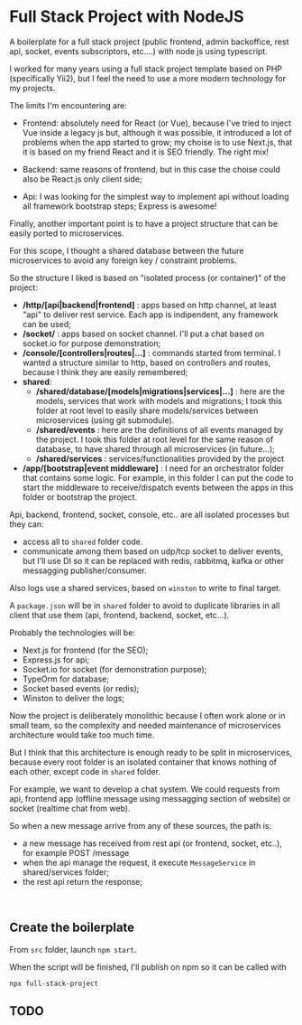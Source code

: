 # Full Stack Project with NodeJS
A boilerplate for a full stack project (public frontend, admin backoffice, rest api, socket, events subscriptors, etc....) with node js using typescript.

I worked for many years using a full stack project template based on PHP (specifically Yii2), but I feel the need to use a more modern technology for my projects.

The limits I'm encountering are:

- Frontend: absolutely need for React (or Vue), because I've tried to inject Vue inside a legacy js but, although it was possible, it introduced a lot of problems when the app started to grow; my choise is to use Next.js, that 
it is based on my friend React and it is SEO friendly. The right mix!

- Backend: same reasons of frontend, but in this case the choise could also be React.js only client side; 

- Api: I was looking for the simplest way to implement api without loading all framework bootstrap steps; Express is awesome!

Finally, another important point is to have a project structure that can be easily ported to microservices.

For this scope, I thought a shared database between the future microservices to avoid any foreign key / constraint problems.

So the structure I liked is based on "isolated process (or container)" of the project:

* **/http/[api|backend|frontend]** : apps based on http channel, at least "api" to deliver rest service. Each app is indipendent, any framework can be used;
* **/socket/** : apps based on socket channel. I'll put a chat based on socket.io for purpose demonstration;
* **/console/[controllers|routes|...]** : commands started from terminal. I wanted a structure similar to http, based on controllers and routes, because I think they are easily remembered;
* **shared**:
    * **/shared/database/[models|migrations|services|...]** : here are the models, services that work with models and migrations; I took this folder at root level to easily share models/services between microservices (using git submodule).
    * **/shared/events** : here are the definitions of all events managed by the project. I took this folder at root level for the same reason of database, to have shared through all microservices (in future...);
    * **/shared/services** : services/functionalities provided by the project
* **/app/[bootstrap|event middleware]** : I need for an orchestrator folder that contains some logic. For example, in this folder I can put the code to start the middleware to receive/dispatch events between the apps in this folder or bootstrap the project.

Api, backend, frontend, socket, console, etc.. are all isolated processes but they can:

* access all to `shared` folder code. 
* communicate among them based on udp/tcp socket to deliver events, but I'll use DI so it can be replaced with redis, rabbitmq, kafka or other messagging publisher/consumer.

Also logs use a shared services, based on  `winston` to write to final target.

A `package.json` will be in `shared` folder to avoid to duplicate libraries in all client that use them (api, frontend, backend, socket, etc...).

Probably the technologies will be:

- Next.js for frontend (for the SEO);
- Express.js for api;
- Socket.io for socket (for demonstration purpose);
- TypeOrm for database;
- Socket based events (or redis);
- Winston to deliver the logs;

Now the project is deliberately monolithic because I often work alone or in small team, so the complexity and needed maintenance of microservices architecture would take too much time.

But I think that this architecture is enough ready to be split in microservices, because every root folder is an isolated container that knows nothing of each other, except code in `shared` folder.

For example, we want to develop a chat system. We could requests from api, frontend app (offline message using messagging section of website) or socket (realtime chat from web).

So when a new message arrive from any of these sources, the path is:

- a new message has received from rest api (or frontend, socket, etc..), for example POST /message
- when the api manage the request, it execute `MessageService` in shared/services folder;
- the rest api return the response;

<br />


## Create the boilerplate

From `src` folder, launch `npm start`.

When the script will be finished, I'll publish on npm so it can be called with

```
npx full-stack-project
```

## TODO

